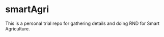# smartAgri
This is a personal trial repo for gathering details and doing RND for Smart Agriculture.
